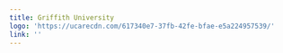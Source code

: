 ```yaml
---
title: Griffith University
logo: 'https://ucarecdn.com/617340e7-37fb-42fe-bfae-e5a224957539/'
link: ''
---
```

